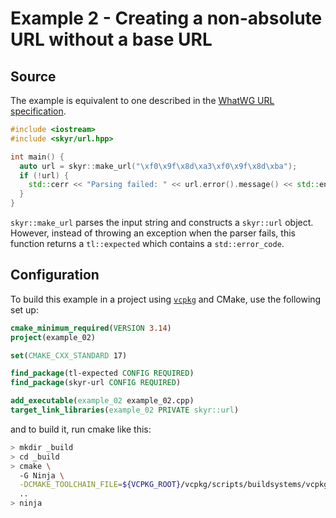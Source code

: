 # Example 2 - Creating a non-absolute URL without a base URL

## Source

The example is equivalent to one described in the
[WhatWG URL specification](https://url.spec.whatwg.org/#example-5434421b).

```c++
#include <iostream>
#include <skyr/url.hpp>

int main() {
  auto url = skyr::make_url("\xf0\x9f\x8d\xa3\xf0\x9f\x8d\xba");
  if (!url) {
    std::cerr << "Parsing failed: " << url.error().message() << std::endl;
  }
}
```

``skyr::make_url`` parses the input string and constructs
a ``skyr::url`` object. However, instead of throwing an
exception when the parser fails, this function returns a
``tl::expected`` which contains a ``std::error_code``.

## Configuration

To build this example in a project using
[``vcpkg``](https://github.com/microsoft/vcpkg) and CMake,
use the following set up:

```cmake
cmake_minimum_required(VERSION 3.14)
project(example_02)

set(CMAKE_CXX_STANDARD 17)

find_package(tl-expected CONFIG REQUIRED)
find_package(skyr-url CONFIG REQUIRED)

add_executable(example_02 example_02.cpp)
target_link_libraries(example_02 PRIVATE skyr::url)
```

and to build it, run cmake like this:

```bash
> mkdir _build
> cd _build
> cmake \
  -G Ninja \
  -DCMAKE_TOOLCHAIN_FILE=${VCPKG_ROOT}/vcpkg/scripts/buildsystems/vcpkg.cmake \
  ..
> ninja
```
